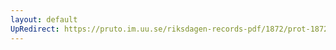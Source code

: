 ```yaml
---
layout: default
UpRedirect: https://pruto.im.uu.se/riksdagen-records-pdf/1872/prot-1872--ak--320/prot-1872--ak--320_010.pdf
---
```

